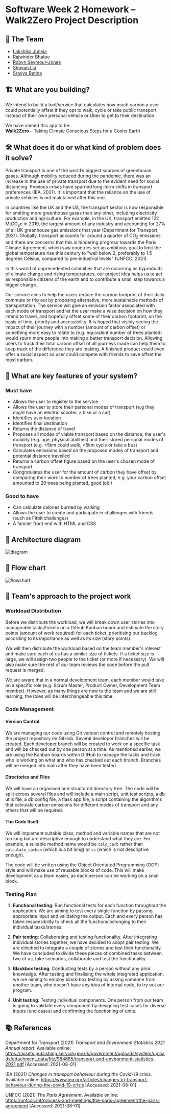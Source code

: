 # Software Week 2 Homework – Walk2Zero Project Description

## 👯 The Team‍️
- [Lakshika Juneja](https://github.com/Laksh-13)
- [Rajwinder Bhatoe](https://github.com/rajwinderb)
- [Robyn Seymour-Jones](https://github.com/robynfsj)
- [Shuyan Liu](https://github.com/clemcodes)
- [Sravya Betina](https://github.com/Sravya12379)


## 🏗 What are you building?
We intend to build a tool/service that calculates how much carbon a user could 
potentially offset if they opt to walk, cycle or take public transport instead
of their own personal vehicle or Uber to get to their destination.  

We have named this app to be:  
**Walk2Zero** – Taking Climate Conscious Steps for a Cooler Earth  


## 🛠 What does it do or what kind of problem does it solve?
Private transport is one of the world’s biggest sources of greenhouse gases. 
Although mobility reduced during the pandemic, there was an increase in the use 
of private transport due to the evident need for social distancing. Previous 
crises have spurned long-term shifts in transport preferences (IEA, 2021). 
It is important that the reliance on the use of private vehicles is not 
maintained after this one.  

In countries like the UK and the US, the transport sector is now responsible 
for emitting more greenhouse gases than any other, including electricity 
production and agriculture. For example, in the UK, transport emitted 122 
MtCO<sub>2</sub>e in 2019, the largest amount of any industry and accounting 
for 27% of all UK greenhouse gas emissions that year (Department for Transport, 
2021). Globally, transport accounts for around a quarter of CO<sub>2</sub> 
emissions and there are concerns that this is hindering progress towards the 
Paris Climate Agreement, which saw countries set an ambitious goal to limit the 
global temperature rise this century to "well below 2, preferably to 1.5 
degrees Celsius, compared to pre-industrial levels" (UNFCC, 2021).  

In this world of unprecedented calamities that are occurring as byproducts of 
climate change and rising temperatures, our project idea helps us to act as 
responsible citizens of the earth and to contribute a small step towards a 
bigger change.  

Our service aims to help the users reduce the carbon footprint of their daily 
commute or trip out by proposing alternative, more sustainable methods of 
transportation. The service will give an emission factor associated with each 
mode of transport and let the user make a wise decision on how they intend to 
travel, and hopefully offset some of their carbon footprint, on the basis of 
time, priority and accessibility. It is hoped that visibly seeing the impact of 
their journey with a number (amount of carbon offset) or something more easy to 
relate to (e.g. equivalent number of trees planted) would spurn more people 
into making a better transport decision. Allowing users to track their total 
carbon offset of all journeys made can help them to keep track of the 
difference they are making. A finished product could even offer a social aspect 
so user could compete with friends to save offset the most carbon.


## 📍 What are key features of your system?
### Must have
- Allows the user to register to the service
- Allows the user to store their personal modes of transport (e.g they might 
have an electric scooter, a bike or a car)
- Identifies user location
- Identifies final destination
- Returns the distance of travel
- Proposes all modes of viable transport based on the distance, the user's 
mobility (e.g. age, physical abilities) and their stored personal modes of 
transport (e.g. <5km could walk, >5km cycle or take a bus)
- Calculates emissions based on the proposed modes of transport and potential 
distance travelled
- Returns a carbon offset figure based on the user's chosen mode of transport
- Congratulates the user for the amount of carbon they have offset by comparing 
their work to number of trees planted, e.g. your carbon offset amounted to 20 
trees being planted, good job!)  

### Good to have
- Can calculate calories burned by walking
- Allows the user to create and participate in challenges with friends (such as 
Fitbit challenges)
- A fancier front end with HTML and CSS


## 🧭 Architecture diagram
![diagram](architecture-diagram.png)


## 📝 Flow chart
![flowchart](system-flow-diagram.png)


## 👷 Team's approach to the project work
### Workload Distribution
Before we distribute the workload, we will break down user stories into 
manageable tasks/tickets on a Github Kanban board and estimate the story points 
(amount of work required) for each ticket, prioritising our backlog according 
to its importance as well as its size (story points).  

We will then distribute the workload based on the team member's interest and 
make sure each of us has a similar size of tickets. If a ticket size is large, 
we will assign two people to the ticket (or more if necessary). We will also 
make sure the rest of our team reviews the code before the pull request is
merged.

We are aware that in a normal development team, each member would take on a 
specific role (e.g. Scrum Master, Product Owner, Development Team member). 
However, as many things are new to the team and we are still learning, the 
roles will be interchangeable this time.


### Code Management
#### Version Control
We are managing our code using Git version control and remotely hosting the 
project repository on GitHub. Several developer branches will be created. Each 
developer branch will be created to work on a specific task and will be checked 
out by one person at a time. As mentioned earlier, we are using the Kanban 
boards within GitHub to manage the tasks and track who is working on what and 
who has checked out each branch. Branches will be merged into main after they 
have been tested.

#### Directories and Files
We will have an organised and structured directory tree. The code will be split 
across several files and will include a main script, unit test scripts, 
a db utils file, a db config file, a flask app file, a script containing the 
algorithms that calculate carbon emissions for different modes of transport 
and any others that will be required.

#### The Code Itself
We will implement suitable class, method and variable names that are not too 
long but are descriptive enough to understand what they are. For example, a 
suitable method name would be `calc_carb` rather than `calculate_carbon` (which 
is a bit long) or `cc` (which is not descriptive enough). 

The code will be written using the Object Orientated Programming (OOP) style 
and will make use of reusable blocks of code. This will make development as a 
team easier, as each person can be working on a small block.


### Testing Plan
1. **Functional testing**: Run functional tests for each function throughout 
the application. We are aiming to test every single function by passing 
appropriate input and validating the output. Each and every person has taken 
responsibility to check all the functions belonging to their individual 
tasks/stories.  

2. **Pair testing**: Collaborating and testing functionality. After integrating 
individual stories together, we have decided to adopt pair testing. We are 
clinched to integrate a couple of stories and test their functionality. We have 
concluded to divide these pieces of combined tasks between two of us, take 
scenarios, collaborate and test the functionality.  

3. **Blackbox testing**: Conducting tests by a person without any prior 
knowledge. After testing and finalising the whole integrated application, we 
are aiming to employ black-box testing by asking someone from another team, who 
doesn't have any idea of internal code, to try out our program.  

4. **Unit testing**: Testing individual components. One person from our team is 
going to validate every component by designing test cases for diverse inputs 
(end cases) and confirming the functioning of units.  


## 📚 References
Department for Transport (2021) *Transport and Environment Statistics
2021 Annual report*. 
Available online: https://assets.publishing.service.gov.uk/government/uploads/system/uploads/attachment_data/file/984685/transport-and-environment-statistics-2021.pdf 
[Accessed: 2021-08-01]

IEA (2021) *Changes in transport behaviour during the Covid-19 crisis*. 
Available online: https://www.iea.org/articles/changes-in-transport-behaviour-during-the-covid-19-crisis 
[Accessed: 2021-08-01]  

UNFCC (2021) *The Paris Agreement*. 
Available online: https://unfccc.int/process-and-meetings/the-paris-agreement/the-paris-agreement 
[Accessed: 2021-08-01]